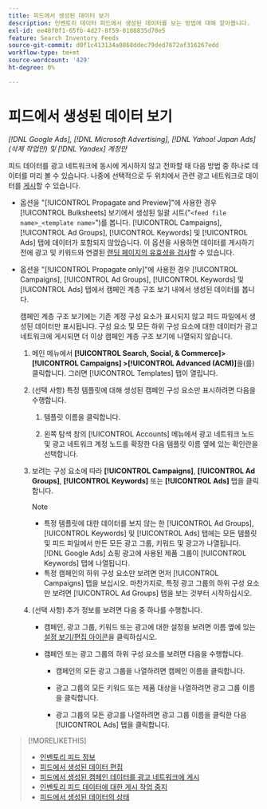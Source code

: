 ```yaml
---
title: 피드에서 생성된 데이터 보기
description: 인벤토리 데이터 피드에서 생성된 데이터를 보는 방법에 대해 알아봅니다.
exl-id: ee48f0f1-65fb-4d27-8f59-0108835d70e5
feature: Search Inventory Feeds
source-git-commit: d0f1c413134a0868ddec79ded7672af316267edd
workflow-type: tm+mt
source-wordcount: '429'
ht-degree: 0%

---
```


# 피드에서 생성된 데이터 보기

*[!DNL Google Ads], [!DNL Microsoft Advertising], [!DNL Yahoo! Japan Ads]&#x200B;(삭제 작업만) 및 [!DNL Yandex] 계정만*

피드 데이터를 광고 네트워크에 동시에 게시하지 않고 전파할 때 다음 방법 중 하나로 데이터를 미리 볼 수 있습니다. 나중에 선택적으로 두 위치에서 관련 광고 네트워크로 데이터를 [게시](propagated-data-post.md)할 수 있습니다.

* 옵션을 &quot;[!UICONTROL Propagate and Preview]&quot;에 사용한 경우 [!UICONTROL Bulksheets] 보기에서 생성된 일괄 시트(&quot;`<feed file name>_<template name>`&quot;)를 봅니다. [!UICONTROL Campaigns], [!UICONTROL Ad Groups], [!UICONTROL Keywords] 및 [!UICONTROL Ads] 탭에 데이터가 포함되지 않았습니다. 이 옵션을 사용하면 데이터를 게시하기 전에 광고 및 키워드와 연결된 [랜딩 페이지의 유효성을 검사](/help/search-social-commerce/campaign-management/bulksheets/bulksheet-validate-landing-pages.md)할 수 있습니다.

* 옵션을 &quot;[!UICONTROL Propagate only]&quot;에 사용한 경우 [!UICONTROL Campaigns], [!UICONTROL Ad Groups], [!UICONTROL Keywords] 및 [!UICONTROL Ads] 탭에서 캠페인 계층 구조 보기 내에서 생성된 데이터를 봅니다.

  캠페인 계층 구조 보기에는 기존 계정 구성 요소가 표시되지 않고 피드 파일에서 생성된 데이터만 표시됩니다. 구성 요소 및 모든 하위 구성 요소에 대한 데이터가 광고 네트워크에 게시되면 더 이상 캠페인 계층 구조 보기에 나열되지 않습니다.

   1. 메인 메뉴에서 **[!UICONTROL Search, Social, & Commerce]> [!UICONTROL Campaigns] >[!UICONTROL Advanced (ACM)]**&#x200B;을(를) 클릭합니다. 그러면 [!UICONTROL Templates] 탭이 열립니다.

   1. (선택 사항) 특정 템플릿에 대해 생성된 캠페인 구성 요소만 표시하려면 다음을 수행합니다.

      1. 템플릿 이름을 클릭합니다.

      1. 왼쪽 탐색 창의 [!UICONTROL Accounts] 메뉴에서 광고 네트워크 노드 및 광고 네트워크 계정 노드를 확장한 다음 템플릿 이름 옆에 있는 확인란을 선택합니다.

   1. 보려는 구성 요소에 따라 **[!UICONTROL Campaigns]**, **[!UICONTROL Ad Groups]**, **[!UICONTROL Keywords]** 또는 **[!UICONTROL Ads]** 탭을 클릭합니다.

      >[!NOTE]
      >
      >* 특정 템플릿에 대한 데이터를 보지 않는 한 [!UICONTROL Ad Groups], [!UICONTROL Keywords] 및 [!UICONTROL Ads] 탭에는 모든 템플릿 및 피드 파일에서 만든 모든 광고 그룹, 키워드 및 광고가 나열됩니다. [!DNL Google Ads] 쇼핑 광고에 사용된 제품 그룹이 [!UICONTROL Keywords] 탭에 나열됩니다.
      >* 특정 캠페인의 하위 구성 요소만 보려면 먼저 [!UICONTROL Campaigns] 탭을 보십시오. 마찬가지로, 특정 광고 그룹의 하위 구성 요소만 보려면 [!UICONTROL Ad Groups] 탭을 보는 것부터 시작하십시오.

   1. (선택 사항) 추가 정보를 보려면 다음 중 하나를 수행합니다.

      * 캠페인, 광고 그룹, 키워드 또는 광고에 대한 설정을 보려면 이름 옆에 있는 [설정 보기/편집 아이콘](/help/search-social-commerce/assets/settings.png "설정 보기/편집 아이콘")을 클릭하십시오.

      * 캠페인 또는 광고 그룹의 하위 구성 요소를 보려면 다음을 수행합니다.

         * 캠페인의 모든 광고 그룹을 나열하려면 캠페인 이름을 클릭합니다.

         * 광고 그룹의 모든 키워드 또는 제품 대상을 나열하려면 광고 그룹 이름을 클릭합니다.

         * 광고 그룹의 모든 광고를 나열하려면 광고 그룹 이름을 클릭한 다음 [!UICONTROL Ads] 탭을 클릭합니다.

>[!MORELIKETHIS]
>
>* [인벤토리 피드 정보](inventory-feeds-about.md)
>* [피드에서 생성된 데이터 편집](propagated-data-edit.md)
>* [피드에서 생성된 캠페인 데이터를 광고 네트워크에 게시](propagated-data-post.md)
>* [인벤토리 피드 데이터에 대한 게시 작업 중지](stop-job.md)
>* [피드에서 생성된 데이터의 상태](propagated-data-status.md)
